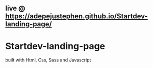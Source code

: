 ## live @ https://adepejustephen.github.io/Startdev-landing-page/
# Startdev-landing-page
built with Html, Css, Sass and Javascript
